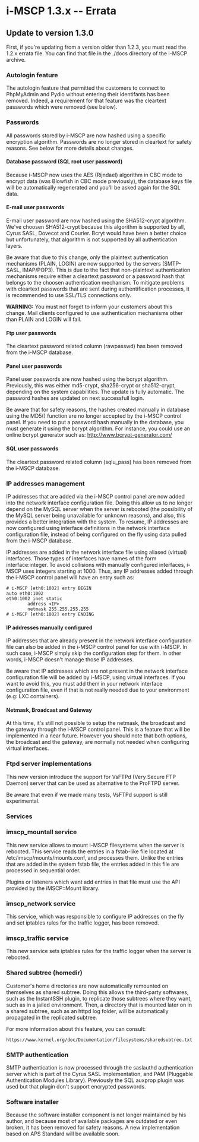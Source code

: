 # i-MSCP 1.3.x -- Errata

## Update to version 1.3.0

First, if you're updating from a version older than 1.2.3, you must read the 1.2.x errata file. You can find that file
in the ./docs directory of the i-MSCP archive.

### Autologin feature

The autologin feature that permitted the customers to connect to PhpMyAdmin and Pydio without entering their identifants
has been removed. Indeed, a requirement for that feature was the cleartext passwords which were removed (see below).

### Passwords

All passwords stored by i-MSCP are now hashed using a specific encryption algorithm. Passwords are no longer stored in
cleartext for safety reasons. See below for more details about changes.

#### Database password (SQL root user password)

Because i-MSCP now uses the AES (Rijndael) algorithm in CBC mode to encrypt data (was Blowfish in CBC mode previously),
the database keys file will be automatically regenerated and you'll be asked again for the SQL data.

#### E-mail user passwords

E-mail user password are now hashed using the SHA512-crypt algorithm. We've choosen SHA512-crypt because this algorithm
is supported by all, Cyrus SASL, Dovecot and Courier. Bcryt would have been a better choice but unfortunately, that
algorithm is not supported by all authentication layers.

Be aware that due to this change, only the plaintext authentication mechanisms (PLAIN, LOGIN) are now supported by the
servers (SMTP-SASL, IMAP/POP3). This is due to the fact that non-plaintext authentication mechanisms require either a
cleartext password or a password hash that belongs to the choosen authentication mechanism. To mitigate problems with
cleartext passwords that are sent during authentification processes, it is recommended to use SSL/TLS connections only.

**WARNING:** You must not forget to inform your customers about this change. Mail clients configured to use
authentication mechanisms other than PLAIN and LOGIN will fail.

#### Ftp user passwords

The cleartext password related column (rawpasswd) has been removed from the i-MSCP database.

#### Panel user passwords

Panel user passwords are now hashed using the bcrypt algorithm. Previously, this was either md5-crypt, sha256-crypt or
sha512-crypt, depending on the system capabilities. The update is fully automatic. The password hashes are updated on
next successfull login.

Be aware that for safety reasons, the hashes created manually in database using the MD5() function are no longer
accepted by the i-MSCP control panel. If you need to put a password hash manually in the database, you must generate it
using the bcrypt algorithm. For instance, you could use an online bcrypt generator such as: http://www.bcrypt-generator.com/

#### SQL user passwords

The cleartext password related column (sqlu_pass) has been removed from the i-MSCP database.

### IP addresses management
 
IP addresses that are added via the i-MSCP control panel are now added into the network interface configuration file.
Doing this allow us to no longer depend on the MySQL server when the server is rebooted (the possibility of the MySQL
server being unavailable for unknown reasons), and also, this provides a better integration with the system. To resume,
IP addresses are now configured using interface definitions in the network interface configuration file, instead of being
configured on the fly using data pulled from the i-MSCP database.
 
IP addresses are added in the network interface file using aliased (virtual) interfaces. Those types of interfaces have
names of the form interface:integer. To avoid collisions with manually configured interfaces, i-MSCP uses integers
starting at 1000. Thus, any IP addresses added through the i-MSCP control panel will have an entry such as:
 
```
# i-MSCP [eth0:1002] entry BEGIN
auto eth0:1002
eth0:1002 inet static
        address <IP>
        netmask 255.255.255.255
# i-MSCP [eth0:1002] entry ENDING
```
 
#### IP addresses manually configured
 
IP addresses that are already present in the network interface configuration file can also be added in the i-MSCP control
panel for use with i-MSCP. In such case, i-MSCP simply skip the configuration step for them. In other words, i-MSCP
doesn't manage those IP addresses.

Be aware that IP addresses which are not present in the network interface configuration file will be added by i-MSCP,
using virtual interfaces. If you want to avoid this, you must add them in your network interface configuration file,
even if that is not really needed due to your environment (e.g: LXC containers).

#### Netmask, Broadcast and Gateway
 
At this time, it's still not possible to setup the netmask, the broadcast and the gateway through the i-MSCP control
panel. This is a feature that will be implemented in a near future. However you should note that both options, the
broadcast and the gateway, are normally not needed when configuring virtual interfaces.

### Ftpd server implementations

This new version introduce the support for VsFTPd (Very Secure FTP Daemon) server that can be used as alternative to the
ProFTPD server.

Be aware that even if we made many tests, VsFTPd support is still experimental.

### Services

### imscp_mountall service

This new service allows to mount i-MSCP filesystems when the server is rebooted. This service reads the entries in a
fstab-like file located at /etc/imscp/mounts/mounts.conf, and processes them. Unlike the entries that are added in the
system fstab file, the entries added in this file are processed in sequential order.

Plugins or listeners which want add entries in that file must use the API provided by the iMSCP::Mount library.

### imscp_network service

This service, which was responsible to configure IP addresses on the fly and set iptables rules for the traffic logger,
has been removed.

### imscp_traffic service

This new service sets iptables rules for the traffic logger when the server is rebooted.

### Shared subtree (homedir)

Customer's home directories are now automatically remounted on themselves as shared subtree. Doing this allows the
third-party softwares, such as the InstantSSH plugin, to replicate those subtrees where they want, such as in a jailed
environment. Then, a directory that is mounted later on in a shared subtree, such as an httpd log folder, will be
automatically propagated in the replicated subtree.

For more information about this feature, you can consult:

```
https://www.kernel.org/doc/Documentation/filesystems/sharedsubtree.txt
```

### SMTP authentication

SMTP authentication is now processed through the saslauthd authentication server which is part of the Cyrus SASL
implementation, and PAM (Pluggable Authentication Modules Library). Previously the SQL auxprop plugin was used but that
plugin don't support encrypted passwords.

### Software installer

Because the software installer component is not longer maintained by his author, and because most of available packages
are outdated or even broken, it has been removed for safety reasons. A new implementation based on APS Standard will be
available soon.

